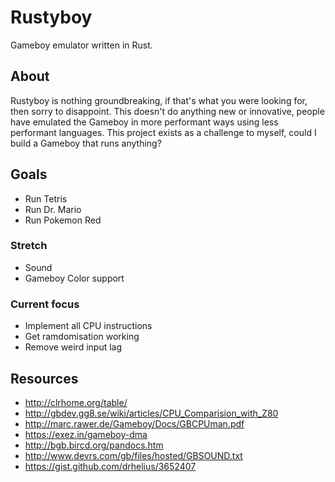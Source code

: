 # Rustyboy

Gameboy emulator written in Rust.

## About

Rustyboy is nothing groundbreaking, if that's what you were looking for, then sorry to disappoint.
This doesn't do anything new or innovative, people have emulated the Gameboy in more performant ways using less 
performant languages. This project exists as a challenge to myself, could I build a Gameboy that runs anything?

## Goals
- Run Tetris
- Run Dr. Mario
- Run Pokemon Red

### Stretch
- Sound
- Gameboy Color support

### Current focus
- Implement all CPU instructions
- Get ramdomisation working
- Remove weird input lag

## Resources 

- http://clrhome.org/table/
- http://gbdev.gg8.se/wiki/articles/CPU_Comparision_with_Z80
- http://marc.rawer.de/Gameboy/Docs/GBCPUman.pdf
- https://exez.in/gameboy-dma
- http://bgb.bircd.org/pandocs.htm
- http://www.devrs.com/gb/files/hosted/GBSOUND.txt
- https://gist.github.com/drhelius/3652407
